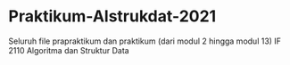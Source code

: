 # Praktikum-Alstrukdat-2021
Seluruh file prapraktikum dan praktikum (dari modul 2 hingga modul 13) IF 2110 Algoritma dan Struktur Data
